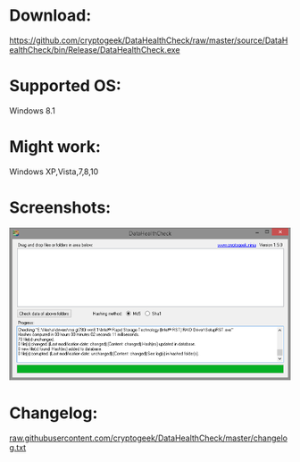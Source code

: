 # Download:
https://github.com/cryptogeek/DataHealthCheck/raw/master/source/DataHealthCheck/bin/Release/DataHealthCheck.exe
# Supported OS: 
Windows 8.1
# Might work: 
Windows XP,Vista,7,8,10
# Screenshots:
![VideoCutter](https://raw.githubusercontent.com/cryptogeek/DataHealthCheck/master/screenshot.png)
# Changelog:
<a href="https://raw.githubusercontent.com/cryptogeek/DataHealthCheck/master/changelog.txt" target="_blank">raw.githubusercontent.com/cryptogeek/DataHealthCheck/master/changelog.txt</a>
